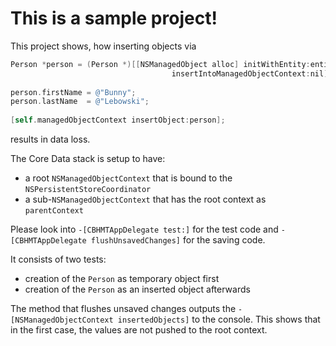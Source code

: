 This is a sample project!
=========================

This project shows, how inserting objects via

```Objective-C
Person *person = (Person *)[[NSManagedObject alloc] initWithEntity:entity
                                    insertIntoManagedObjectContext:nil];
    
person.firstName = @"Bunny";
person.lastName  = @"Lebowski";
    
[self.managedObjectContext insertObject:person];
```

results in data loss.

The Core Data stack is setup to have:
  - a root ``NSManagedObjectContext`` that is bound to the ``NSPersistentStoreCoordinator``
  - a sub-``NSManagedObjectContext`` that has the root context as ``parentContext``

Please look into ``-[CBHMTAppDelegate test:]`` for the test code and ``-[CBHMTAppDelegate flushUnsavedChanges]`` for the saving code.

It consists of two tests:
 
  - creation of the ``Person`` as temporary object first
  - creation of the ``Person`` as an inserted object afterwards

The method that flushes unsaved changes outputs the ``-[NSManagedObjectContext insertedObjects]`` to the console. This shows that in the first case, the values are not pushed to the root context.

